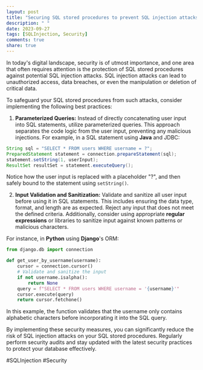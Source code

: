```yaml
---
layout: post
title: "Securing SQL stored procedures to prevent SQL injection attacks"
description: " "
date: 2023-09-27
tags: [SQLInjection, Security]
comments: true
share: true
---
```


In today's digital landscape, security is of utmost importance, and one area that often requires attention is the protection of SQL stored procedures against potential SQL injection attacks. SQL injection attacks can lead to unauthorized access, data breaches, or even the manipulation or deletion of critical data.

To safeguard your SQL stored procedures from such attacks, consider implementing the following best practices:

1. **Parameterized Queries:** Instead of directly concatenating user input into SQL statements, utilize parameterized queries. This approach separates the code logic from the user input, preventing any malicious injections. For example, in a SQL statement using **Java** and JDBC:

```java
String sql = "SELECT * FROM users WHERE username = ?";
PreparedStatement statement = connection.prepareStatement(sql);
statement.setString(1, userInput);
ResultSet resultSet = statement.executeQuery();
```

Notice how the user input is replaced with a placeholder "?", and then safely bound to the statement using `setString()`.

2. **Input Validation and Sanitization:** Validate and sanitize all user input before using it in SQL statements. This includes ensuring the data type, format, and length are as expected. Reject any input that does not meet the defined criteria. Additionally, consider using appropriate **regular expressions** or libraries to sanitize input against known patterns or malicious characters.

For instance, in **Python** using **Django**'s ORM:

```python
from django.db import connection

def get_user_by_username(username):
    cursor = connection.cursor()
    # Validate and sanitize the input
    if not username.isalpha():
        return None
    query = f"SELECT * FROM users WHERE username = '{username}'"
    cursor.execute(query)
    return cursor.fetchone()
```

In this example, the function validates that the username only contains alphabetic characters before incorporating it into the SQL query.

By implementing these security measures, you can significantly reduce the risk of SQL injection attacks on your SQL stored procedures. Regularly perform security audits and stay updated with the latest security practices to protect your database effectively.

#SQLInjection #Security